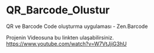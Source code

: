 # QR_Barcode_Olustur
QR ve Barcode Code oluşturma uygulaması - Zen.Barcode

Projenin Videosuna bu linkten ulaşabilirsiniz. 
https://www.youtube.com/watch?v=W7VtJjiG3hU
